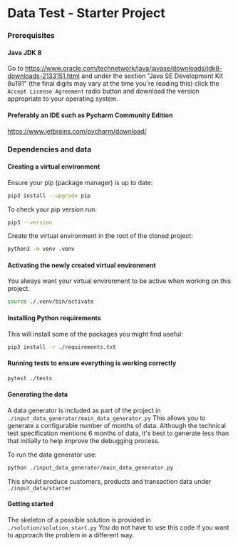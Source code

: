 # Data Test - Starter Project

### Prerequisites
#### Java JDK 8

Go to https://www.oracle.com/technetwork/java/javase/downloads/jdk8-downloads-2133151.html
and under the section "Java SE Development Kit 8u191" (the final digits may vary at the time you're reading this)
click the `Accept License Agreement` radio button and download the version appropriate to your operating system.


#### Preferably an IDE such as Pycharm Community Edition

https://www.jetbrains.com/pycharm/download/


### Dependencies and data

#### Creating a virtual environment

Ensure your pip (package manager) is up to date:

```bash
pip3 install --upgrade pip
```

To check your pip version run:

```bash
pip3 --version
```

Create the virtual environment in the root of the cloned project:

```bash
python3 -m venv .venv
```

#### Activating the newly created virtual environment

You always want your virtual environment to be active when working on this project.

```bash
source ./.venv/bin/activate
```

#### Installing Python requirements

This will install some of the packages you might find useful:

```bash
pip3 install -r ./requirements.txt
```

#### Running tests to ensure everything is working correctly

```bash
pytest ./tests
```

#### Generating the data

A data generator is included as part of the project in `./input_data_generator/main_data_generator.py`
This allows you to generate a configurable number of months of data.
Although the technical test specification mentions 6 months of data, it's best to generate
less than that initially to help improve the debugging process.

To run the data generator use:

```bash
python ./input_data_generator/main_data_generator.py
```

This should produce customers, products and transaction data under `./input_data/starter`


#### Getting started

The skeleton of a possible solution is provided in `./solution/solution_start.py`
You do not have to use this code if you want to approach the problem in a different way.
